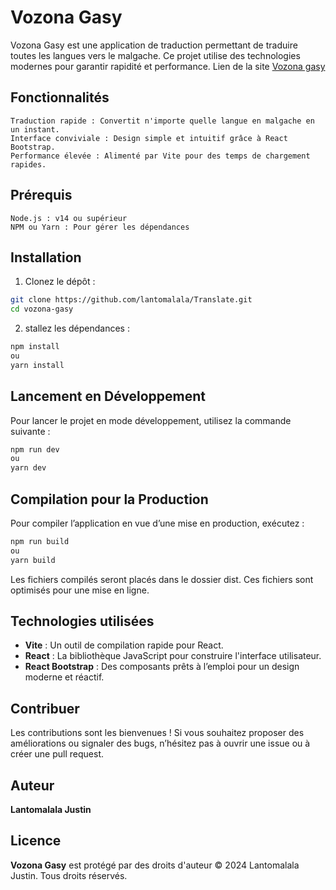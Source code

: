 # Vozona Gasy
Vozona Gasy est une application de traduction permettant de traduire toutes les langues vers le malgache. Ce projet utilise des technologies modernes pour garantir rapidité et performance. Lien de la site 
<a href="https://vozonagasy.vercel.app/">Vozona gasy</a>

## Fonctionnalités
    Traduction rapide : Convertit n'importe quelle langue en malgache en un instant.
    Interface conviviale : Design simple et intuitif grâce à React Bootstrap.
    Performance élevée : Alimenté par Vite pour des temps de chargement rapides.
## Prérequis
    Node.js : v14 ou supérieur
    NPM ou Yarn : Pour gérer les dépendances
## Installation
1. Clonez le dépôt :
```bash
git clone https://github.com/lantomalala/Translate.git
cd vozona-gasy

```
2. stallez les dépendances :
```bash
npm install 
ou
yarn install
```

## Lancement en Développement
Pour lancer le projet en mode développement, utilisez la commande suivante :

```bash
npm run dev
ou
yarn dev
```
## Compilation pour la Production
Pour compiler l’application en vue d’une mise en production, exécutez :

```bash
npm run build
ou
yarn build
```
Les fichiers compilés seront placés dans le dossier dist. Ces fichiers sont optimisés pour une mise en ligne.

## Technologies utilisées

- **Vite** : Un outil de compilation rapide pour React.
- **React** : La bibliothèque JavaScript pour construire l'interface utilisateur.
- **React Bootstrap** : Des composants prêts à l’emploi pour un design moderne et réactif.

## Contribuer

Les contributions sont les bienvenues ! Si vous souhaitez proposer des améliorations ou signaler des bugs, n’hésitez pas à ouvrir une issue ou à créer une pull request.

## Auteur

**Lantomalala Justin**

## Licence
**Vozona Gasy** est protégé par des droits d'auteur © 2024 Lantomalala Justin. Tous droits réservés.